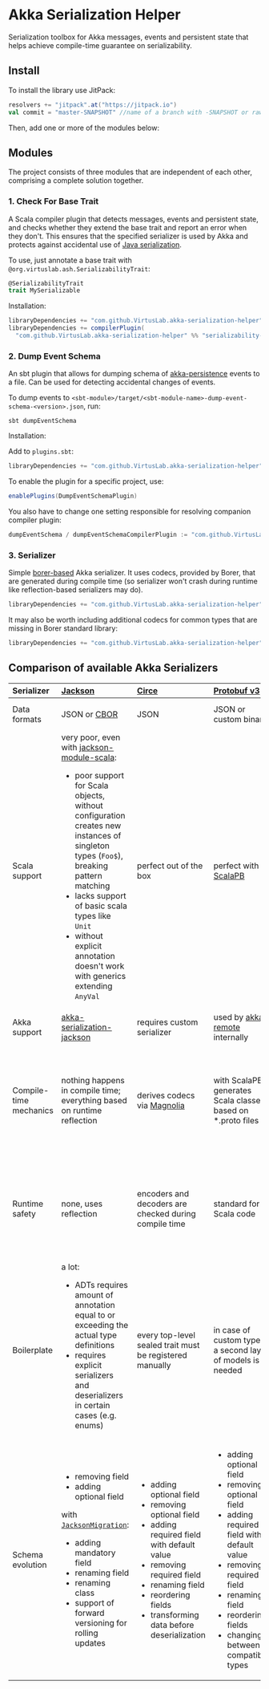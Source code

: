 # Akka Serialization Helper

Serialization toolbox for Akka messages, events and persistent state that helps achieve compile-time guarantee on
serializability.

## Install

To install the library use JitPack:

```scala
resolvers += "jitpack".at("https://jitpack.io")
val commit = "master-SNAPSHOT" //name of a branch with -SNAPSHOT or raw commit hash
```

Then, add one or more of the modules below:

## Modules

The project consists of three modules that are independent of each other, comprising a complete solution together.

### 1. Check For Base Trait 

A Scala compiler plugin that detects messages, events and persistent state, and checks whether they extend the base
trait and report an error when they don't. This ensures that the specified serializer is used by Akka and protects
against accidental use
of [Java serialization](https://doc.akka.io/docs/akka/current/serialization.html#java-serialization).

To use, just annotate a base trait with `@org.virtuslab.ash.SerializabilityTrait`:

```scala
@SerializabilityTrait
trait MySerializable
```

Installation:

```scala
libraryDependencies += "com.github.VirtusLab.akka-serialization-helper" %% "serializability-checker-library" % commit
libraryDependencies += compilerPlugin(
  "com.github.VirtusLab.akka-serialization-helper" %% "serializability-checker-compiler-plugin" % commit)
```

### 2. Dump Event Schema

An sbt plugin that allows for dumping schema
of [akka-persistence](https://doc.akka.io/docs/akka/current/typed/persistence.html#example-and-core-api) events to a
file. Can be used for detecting accidental changes of events.

To dump events to `<sbt-module>/target/<sbt-module-name>-dump-event-schema-<version>.json`, run:

```shell
sbt dumpEventSchema
```

Installation:

Add to `plugins.sbt`:

```scala
libraryDependencies += "com.github.VirtusLab.akka-serialization-helper" % "sbt-dump-event-schema" % commit
```

To enable the plugin for a specific project, use:

```scala
enablePlugins(DumpEventSchemaPlugin)
```

You also have to change one setting responsible for resolving companion compiler plugin:

```scala
dumpEventSchema / dumpEventSchemaCompilerPlugin := "com.github.VirtusLab.akka-serialization-helper" % "dump-event-schema-compiler-plugin" % commit 
```

### 3. Serializer

Simple [borer-based](https://github.com/sirthias/borer) Akka serializer. It uses codecs, provided by Borer, that are
generated during compile time (so serializer won't crash during runtime like reflection-based serializers may do).

```scala
libraryDependencies += "com.github.VirtusLab.akka-serialization-helper" %% "borer-akka-serializer" % commit
```

It may also be worth including additional codecs for common types that are missing in Borer standard library:

```scala
libraryDependencies += "com.github.VirtusLab.akka-serialization-helper" %% "borer-extra-codecs" % commit
```

## Comparison of available Akka Serializers

| Serializer             | [Jackson](https://github.com/FasterXML/jackson)                                                                                                                                                                                                                                                                                                                                                 | [Circe](https://circe.github.io/circe/)                                        | [Protobuf v3](https://developers.google.com/protocol-buffers)                                  | [Avro](https://avro.apache.org/docs/current/)                                                    | [Borer](https://github.com/sirthias/borer)                                                                                        | [Kryo](https://github.com/EsotericSoftware/kryo)                                                                                                             |
|:-----------------------|:------------------------------------------------------------------------------------------------------------------------------------------------------------------------------------------------------------------------------------------------------------------------------------------------------------------------------------------------------------------------------------------------|:-------------------------------------------------------------------------------|:-----------------------------------------------------------------------------------------------|:-------------------------------------------------------------------------------------------------|:----------------------------------------------------------------------------------------------------------------------------------|:-------------------------------------------------------------------------------------------------------------------------------------------------------------|
| Data formats           | JSON or [CBOR](https://cbor.io)                                                                                                                                                                                                                                                                                                                                                                 | JSON                                                                           | JSON or custom binary                                                                          | JSON or custom binary                                                                            | JSON or CBOR                                                                                                                      | custom binary                                                                                                                                                |
| Scala support          | very poor, even with [jackson-module-scala](https://github.com/FasterXML/jackson-module-scala): <ul><li>poor support for Scala objects, without configuration creates new instances of singleton types (`Foo$`), breaking pattern matching</li><li>lacks support of basic scala types like `Unit`</li><li>without explicit annotation doesn't work with generics extending `AnyVal`</li></ul>   | perfect out of the box                                                         | perfect with [ScalaPB](https://scalapb.github.io)                                              | perfect with [Avro4s](https://github.com/sksamuel/avro4s)                                        | perfect out of the box                                                                                                            | perfect out of the box                                                                                                                                       |
| Akka support           | [akka-serialization-jackson](https://doc.akka.io/docs/akka/current/serialization-jackson.html)                                                                                                                                                                                                                                                                                                  | requires custom serializer                                                     | used by [akka-remote](https://doc.akka.io/docs/akka/current/serialization.html) internally     | requires custom serializer                                                                       | requires custom serializer                                                                                                        | [akka-kryo](https://github.com/altoo-ag/akka-kryo-serialization)                                                                                             |
| Compile-time mechanics | nothing happens in compile time; everything based on runtime reflection                                                                                                                                                                                                                                                                                                                         | derives codecs via [Magnolia](https://github.com/softwaremill/magnolia)        | with ScalaPB, generates Scala classes based on \*.proto files                                  | with Avro4s, derives Avro schemas using Magnolia                                                 | derives codecs **without** Magnolia                                                                                               | with akka-kryo, optionally derives codecs in compile time, but otherwise uses reflection in runtime                                                          |
| Runtime safety         | none, uses reflection                                                                                                                                                                                                                                                                                                                                                                           | encoders and decoders are checked during compile time                          | standard for Scala code                                                                        | standard for Scala code                                                                          | encoders and decoders are checked during compile time                                                                             | depends on whether codecs were derived in compile time (then standard for Scala code), or not (than none)                                                    |
| Boilerplate            | a lot: <ul><li>ADTs requires amount of annotation equal to or exceeding the actual type definitions</li><li>requires explicit serializers and deserializers in certain cases (e.g. enums)</li></ul>                                                                                                                                                                                             | every top-level sealed trait must be registered manually                       | in case of custom types, a second layer of models is needed                                    | sometimes requires annotations                                                                   | every top-level sealed trait must be registered manually; every transitively included class must have an explicitly defined codec | every top-level sealed trait must be registered manually                                                                                                     |
| Schema evolution       | <ul><li>removing field</li><li>adding optional field</li></ul> with [`JacksonMigration`](https://doc.akka.io/docs/akka/current/serialization-jackson.html#schema-evolution): <ul><li>adding mandatory field</li><li>renaming field</li><li>renaming class</li><li>support of forward versioning for rolling updates</li></ul>| <ul><li>adding optional field</li><li>removing optional field</li><li>adding required field with default value</li><li>removing required field</li><li>renaming field</li><li>reordering fields</li><li>transforming data before deserialization</li></ul> | <ul><li>adding optional field</li><li>removing optional field</li><li>adding required field with default value</li><li>removing required field</li><li>renaming field</li><li>reordering fields</li><li>changing between compatible types</li></ul>  | <ul><li>reordering fields</li><li>renaming fields</li><li>adding optional field</li><li>adding required field with default value</li><li>removing field with default value</li></ul> | <ul><li>renaming fields</li><li>transforming data before deserialization</li></ul> | <ul><li>adding field</li><li>removing field</li><li>renaming field</li><li>renaming class</li></ul> |
